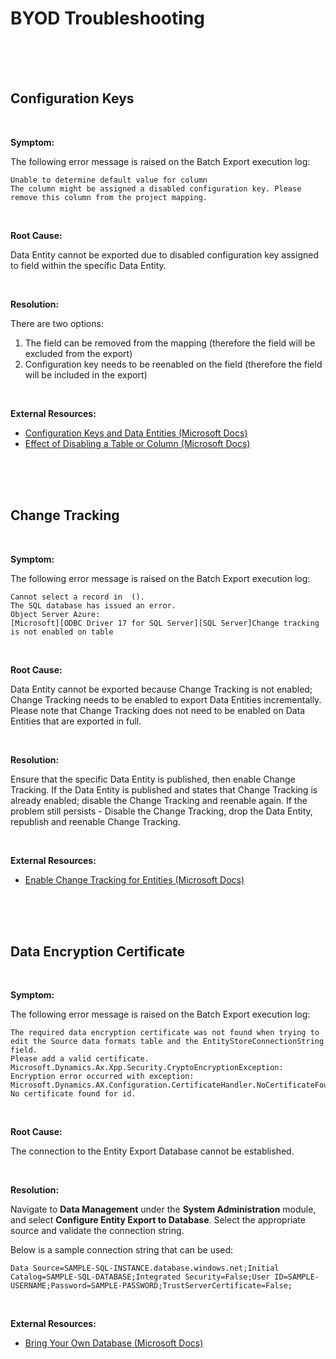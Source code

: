 # BYOD Troubleshooting



<br />
<br />
<br />

<!--- Page Break --->
<div style="page-break-after: always"> 
<!--- Page Break --->



## Configuration Keys

<br />

**Symptom:**

The following error message is raised on the Batch Export execution log:

```
Unable to determine default value for column
The column might be assigned a disabled configuration key. Please remove this column from the project mapping.
```

<br />

**Root Cause:**

Data Entity cannot be exported due to disabled configuration key assigned to field within the specific Data Entity.

<br />

**Resolution:**

There are two options:

1. The field can be removed from the mapping (therefore the field will be excluded from the export)
2. Configuration key needs to be reenabled on the field (therefore the field will be included in the export)

<br />

**External Resources:**

- [Configuration Keys and Data Entities (Microsoft Docs)](https://docs.microsoft.com/en-us/dynamics365/fin-ops-core/dev-itpro/data-entities/config-key-entities)
- [Effect of Disabling a Table or Column (Microsoft Docs)](https://docs.microsoft.com/en-us/dynamicsax-2012/developer/effect-of-disabling-a-table-or-column)



<br />
<br />
<br />

<!--- Page Break --->
<div style="page-break-after: always"> 
<!--- Page Break --->



## Change Tracking

<br />

**Symptom:**

The following error message is raised on the Batch Export execution log:

```
Cannot select a record in  ().
The SQL database has issued an error.
Object Server Azure:
[Microsoft][ODBC Driver 17 for SQL Server][SQL Server]Change tracking is not enabled on table
```

<br />

**Root Cause:**

Data Entity cannot be exported because Change Tracking is not enabled; Change Tracking needs to be enabled to export Data Entities incrementally. Please note that Change Tracking does not need to be enabled on Data Entities that are exported in full.

<br />

**Resolution:**

Ensure that the specific Data Entity is published, then enable Change Tracking. If the Data Entity is published and states that Change Tracking is already enabled; disable the Change Tracking and reenable again. If the problem still persists - Disable the Change Tracking, drop the Data Entity, republish and reenable Change Tracking.

<br />

**External Resources:**

- [Enable Change Tracking for Entities (Microsoft Docs)](https://docs.microsoft.com/en-us/dynamics365/fin-ops-core/dev-itpro/data-entities/entity-change-track)

<br />
<br />
<br />

<!--- Page Break --->
<div style="page-break-after: always"> 
<!--- Page Break --->



## Data Encryption Certificate

<br />

**Symptom:**

The following error message is raised on the Batch Export execution log:

```
The required data encryption certificate was not found when trying to edit the Source data formats table and the EntityStoreConnectionString field. 
Please add a valid certificate. 
Microsoft.Dynamics.Ax.Xpp.Security.CryptoEncryptionException: Encryption error occurred with exception:
Microsoft.Dynamics.AX.Configuration.CertificateHandler.NoCertificateFoundException: No certificate found for id.
```

<br />

**Root Cause:**

The connection to the Entity Export Database cannot be established.

<br />

**Resolution:**

Navigate to **Data Management** under the **System Administration** module, and select **Configure Entity Export to Database**. Select the appropriate source and validate the connection string.

Below is a sample connection string that can be used:

```
Data Source=SAMPLE-SQL-INSTANCE.database.windows.net;Initial Catalog=SAMPLE-SQL-DATABASE;Integrated Security=False;User ID=SAMPLE-USERNAME;Password=SAMPLE-PASSWORD;TrustServerCertificate=False;
```

<br />

**External Resources:**

- [Bring Your Own Database (Microsoft Docs)](https://docs.microsoft.com/en-us/dynamics365/fin-ops-core/dev-itpro/analytics/export-entities-to-your-own-database)
